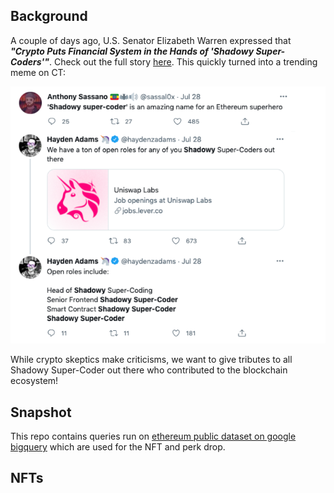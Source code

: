 ## Background
A couple of days ago, U.S. Senator Elizabeth Warren expressed that _**"Crypto Puts Financial System in the Hands of 
'Shadowy Super-Coders'"**_. 
Check out the full story [here](https://decrypt.co/76997/elizabeth-warren-crypto-big-banks-shadowy-super-coders). 
This quickly turned into a trending meme on CT:

![img_1.png](img_1.png)

While crypto skeptics make criticisms, we want to give tributes to all Shadowy Super-Coder out there who contributed to
the blockchain ecosystem!

## Snapshot
This repo contains queries run on [ethereum public dataset on google bigquery](https://bigquery.cloud.google.com/dataset/bigquery-public-data:crypto_ethereum)
which are used for the NFT and perk drop.

## NFTs

